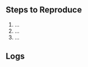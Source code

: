 <!-- Thank you for using Fleather! -->

## Steps to Reproduce

<!-- Please tell us exactly how to reproduce the problem you are running into. -->

1. ...
2. ...
3. ...

## Logs

<!-- Include any relevant logs or exception traces if applicable. -->

```
```

<!-- Paste the output of running `flutter doctor -v` here. -->

```
```
